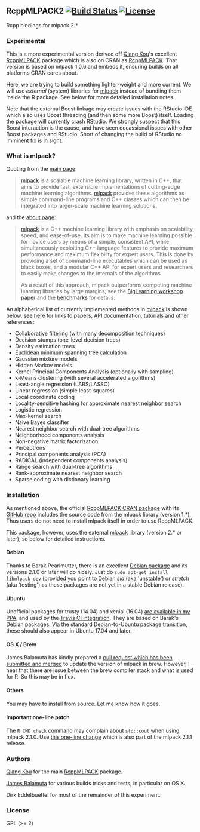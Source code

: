 ## RcppMLPACK2 [![Build Status](https://travis-ci.org/eddelbuettel/rcppmlpack2.svg)](https://travis-ci.org/eddelbuettel/rcppmlpack2) [![License](http://img.shields.io/badge/license-GPL%20%28%3E=%202%29-brightgreen.svg?style=flat)](http://www.gnu.org/licenses/gpl-2.0.html) 


Rcpp bindings for mlpack 2.*

### Experimental

This is a more experimental version derived off
[Qiang Kou](https://www.linkedin.com/pub/qiang-kou/2a/986/6b7)'s excellent
[RcppMLPACK](https://github.com/thirdwing/RcppMLPACK) package which is also on CRAN as
[RcppMLPACK](https://cran.r-project.org/package=RcppMLPACK).  That version is based on
mlpack 1.0.6 and embeds it, ensuring builds on all platforms CRAN cares about.

Here, we are trying to build something lighter-weight and more current. We will use
_external_ (system) libraries for [mlpack](http://www.mlpack.org/) instead of bundling
them inside the R package. See below for more detailed installation notes.

Note that the external Boost linkage may create issues with the RStudio IDE which also
uses Boost threading (and then some more Boost) itself. Loading the package will currently
crash RStudio.  We strongly suspect that this Boost interaction is the cause, and have
seen occassional issues with other Boost packages and RStudio.  Short of changing the
build of RStudio no imminent fix is in sight.

### What is mlpack?

Quoting from the [main page](http://www.mlpack.org/index.html):

> [mlpack](http://www.mlpack.org/) is a scalable machine learning library, written in C++,
> that aims to provide fast, extensible implementations of cutting-edge machine learning algorithms.
> [mlpack](http://www.mlpack.org/) provides these algorithms as simple command-line programs and C++ classes
> which can then be integrated into larger-scale machine learning solutions. 

and the [about page](http://www.mlpack.org/about.html):

> [mlpack](http://www.mlpack.org/) is a C++ machine learning library with emphasis on scalability, speed,
> and ease-of-use. Its aim is to make machine learning possible for novice users by means of a simple,
> consistent API, while simultaneously exploiting C++ language features to provide maximum performance
> and maximum flexibility for expert users. This is done by providing a set of command-line executables
> which can be used as black boxes, and a modular C++ API for expert users and researchers to easily
> make changes to the internals of the algorithms.
>
> As a result of this approach, mlpack outperforms competing machine learning libraries by large margins; see
> the [BigLearning workshop paper](http://www.mlpack.org/papers/mlpack2011.pdf) and the
> [benchmarks](http://www.mlpack.org/benchmark.html) for details. 

An alphabetical list of currently implemented methods in [mlpack](http://www.mlpack.org/) is shown below,
see [here](http://www.mlpack.org/about.html) for links to papers, API documentation, tutorials and other
references: 

* Collaborative filtering (with many decomposition techniques)
* Decision stumps (one-level decision trees)
* Density estimation trees
* Euclidean minimum spanning tree calculation
* Gaussian mixture models
* Hidden Markov models
* Kernel Principal Components Analysis (optionally with sampling)
* k-Means clustering (with several accelerated algorithms)
* Least-angle regression (LARS/LASSO)
* Linear regression (simple least-squares)
* Local coordinate coding
* Locality-sensitive hashing for approximate nearest neighbor search
* Logistic regression
* Max-kernel search
* Naive Bayes classifier
* Nearest neighbor search with dual-tree algorithms
* Neighborhood components analysis
* Non-negative matrix factorization
* Perceptrons
* Principal components analysis (PCA)
* RADICAL (independent components analysis)
* Range search with dual-tree algorithms
* Rank-approximate nearest neighbor search
* Sparse coding with dictionary learning


### Installation

As mentioned above, the official
[RcppMLPACK CRAN package](https://cran.r-project.org/package=RcppMLPACK) with its
[GitHub repo](https://github.com/thirdwing/RcppMLPACK) includes the source code from the
mlpack library (version 1.*). Thus users do not need to install mlpack itself in order to
use RcppMLPACK.

This package, however, uses the external [mlpack](http://www.mlpack.org/) library (version
2.* or later), so below for detailed instructions.

#### Debian

Thanks to Barak Pearlmutter, there is an excellent
[Debian package](https://packages.debian.org/source/sid/mlpack) and its versions 2.1.0 or
later will do nicely. Just do `sudo apt-get install libmlpack-dev` (provided you point to
Debian _sid_ (aka 'unstable') or _stretch_ (aka 'testing') as these packages are not yet
in a stable Debian release).

#### Ubuntu

Unofficial packages for trusty (14.04) and xenial (16.04)
[are available in my PPA](https://launchpad.net/~edd/+archive/ubuntu/misc/+packages), and
used by the
[Travis CI integration](https://github.com/eddelbuettel/rcppmlpack2/blob/master/.travis.yml).
They are based on Barak's Debian packages.  Via the standard Debian-to-Ubuntu package
transition, these should also appear in Ubuntu 17.04 and later.

#### OS X / Brew

James Balamuta has kindly prepared a
[pull request which has been submitted and merged](https://github.com/Homebrew/homebrew-science/pull/4637)
to update the version of mlpack in brew.  However, I hear that there are issue between the
brew compiler stack and what is used for R.  So this may be in flux.


#### Others

You may have to install from source.  Let me know how it goes.

#### Important one-line patch

The `R CMD check` command may complain about `std::cout` when using mlpack 2.1.0. Use
[this one-line change](https://github.com/eddelbuettel/mlpack/commit/6dd600825395e1bdb0455ad836daefc49b5ca66f) which
is also part of the mlpack 2.1.1 release.

### Authors

[Qiang Kou](https://www.linkedin.com/pub/qiang-kou/2a/986/6b7) for the main
[RcppMLPACK](https://github.com/thirdwing/RcppMLPACK) package.

[James Balamuta](http://thecoatlessprofessor.com/) for various builds tricks and tests, in particular on OS X.

Dirk Eddelbuettel for most of the remainder of this experiment.

### License

GPL (>= 2)

